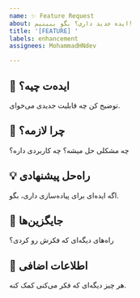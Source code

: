 ```yaml
---
name: ✨ Feature Request
about: ایده جدید داری؟ بگو ببینیم!
title: '[FEATURE] '
labels: enhancement
assignees: MohammadHNdev

---
```


## 🚀 ایده‌ت چیه؟
توضیح کن چه قابلیت جدیدی می‌خوای.

## 🤔 چرا لازمه؟
چه مشکلی حل میشه؟ چه کاربردی داره؟

## 💡 راه‌حل پیشنهادی
اگه ایده‌ای برای پیاده‌سازی داری، بگو.

## 🔄 جایگزین‌ها
راه‌های دیگه‌ای که فکرش رو کردی؟

## 📝 اطلاعات اضافی
هر چیز دیگه‌ای که فکر می‌کنی کمک کنه.